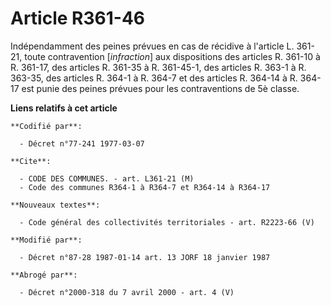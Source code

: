 # Article R361-46

Indépendamment des peines prévues en cas de récidive à l'article L. 361-21, toute contravention [*infraction*] aux
dispositions des articles R. 361-10 à R. 361-17, des articles R. 361-35 à R. 361-45-1, des articles R. 363-1 à R. 363-35, des
articles R. 364-1 à R. 364-7 et des articles R. 364-14 à R. 364-17 est punie des peines prévues pour les contraventions de 5è
classe.

**Liens relatifs à cet article**

	**Codifié par**:

	  - Décret n°77-241 1977-03-07

	**Cite**:

	  - CODE DES COMMUNES. - art. L361-21 (M)
	  - Code des communes R364-1 à R364-7 et R364-14 à R364-17

	**Nouveaux textes**:

	  - Code général des collectivités territoriales - art. R2223-66 (V)

	**Modifié par**:

	  - Décret n°87-28 1987-01-14 art. 13 JORF 18 janvier 1987

	**Abrogé par**:

	  - Décret n°2000-318 du 7 avril 2000 - art. 4 (V)

